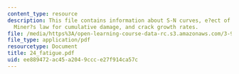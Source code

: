 ```yaml
---
content_type: resource
description: This file contains information about S-N curves, e?ect of mean load,
  Miner?s law for cumulative damage, and crack growth rates.
file: /media/https%3A/open-learning-course-data-rc.s3.amazonaws.com/3-91-mechanical-behavior-of-plastics-spring-2007/ee889472ac45a2049ccce27f914ca57c_24_fatigue.pdf
file_type: application/pdf
resourcetype: Document
title: 24_fatigue.pdf
uid: ee889472-ac45-a204-9ccc-e27f914ca57c
---
```

